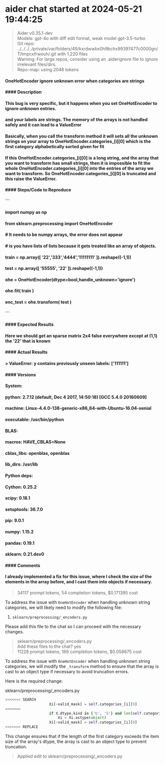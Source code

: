 
# aider chat started at 2024-05-21 19:44:25

> Aider v0.35.1-dev  
> Models: gpt-4o with diff edit format, weak model gpt-3.5-turbo  
> Git repo: ../../../../private/var/folders/49/kxrdwwbx0h9bchx99397477c0000gn/T/tmpcxfrwouh/.git with 1,220 files  
> Warning: For large repos, consider using an .aiderignore file to ignore irrelevant files/dirs.  
> Repo-map: using 2048 tokens  

#### OneHotEncoder ignore unknown error when categories are strings   
#### #### Description  
####   
#### This bug is very specific, but it happens when you set OneHotEncoder to ignore unknown entries.  
#### and your labels are strings. The memory of the arrays is not handled safely and it can lead to a ValueError  
####   
#### Basically, when you call the transform method it will sets all the unknown strings on your array to OneHotEncoder.categories_[i][0] which is the first category alphabetically sorted given for fit  
#### If this OneHotEncoder.categories_[i][0] is a long string, and the array that you want to transform has small strings, then it is impossible to fit the whole  OneHotEncoder.categories_[i][0] into the entries of the array we want to transform. So  OneHotEncoder.categories_[i][0]  is truncated and this raise the ValueError.  
####   
####   
####   
#### #### Steps/Code to Reproduce  
#### ```  
####   
#### import numpy as np  
#### from sklearn.preprocessing import OneHotEncoder  
####   
####   
#### # It needs to be numpy arrays, the error does not appear   
#### # is you have lists of lists because it gets treated like an array of objects.  
#### train  = np.array([ '22','333','4444','11111111' ]).reshape((-1,1))  
#### test   = np.array([ '55555',  '22' ]).reshape((-1,1))  
####   
#### ohe = OneHotEncoder(dtype=bool,handle_unknown='ignore')  
####   
#### ohe.fit( train )  
#### enc_test = ohe.transform( test )  
####   
#### ```  
####   
####   
#### #### Expected Results  
#### Here we should get an sparse matrix 2x4 false everywhere except at (1,1) the '22' that is known  
####   
#### #### Actual Results  
####   
#### > ValueError: y contains previously unseen labels: ['111111']  
####   
####   
#### #### Versions  
#### System:  
####     python: 2.7.12 (default, Dec  4 2017, 14:50:18)  [GCC 5.4.0 20160609]  
####    machine: Linux-4.4.0-138-generic-x86_64-with-Ubuntu-16.04-xenial  
#### executable: /usr/bin/python  
####   
#### BLAS:  
####     macros: HAVE_CBLAS=None  
#### cblas_libs: openblas, openblas  
####   lib_dirs: /usr/lib  
####   
#### Python deps:  
####     Cython: 0.25.2  
####      scipy: 0.18.1  
#### setuptools: 36.7.0  
####        pip: 9.0.1  
####      numpy: 1.15.2  
####     pandas: 0.19.1  
####    sklearn: 0.21.dev0  
####   
####   
####   
#### #### Comments  
####   
#### I already implemented a fix for this issue, where I check the size of the elements in the array before, and I cast them into objects if necessary.  
> 34117 prompt tokens, 54 completion tokens, $0.171395 cost  

To address the issue with `OneHotEncoder` when handling unknown string categories, we will likely need to modify the following file:

1. `sklearn/preprocessing/_encoders.py`

Please add this file to the chat so I can proceed with the necessary changes.

> sklearn/preprocessing/_encoders.py  
> Add these files to the chat? yes  
> 11228 prompt tokens, 169 completion tokens, $0.058675 cost  

To address the issue with `OneHotEncoder` when handling unknown string categories, we will modify the `_transform` method to ensure that the array is cast to an object type if necessary to avoid truncation errors.

Here is the required change:

sklearn/preprocessing/_encoders.py
```python
<<<<<<< SEARCH
                    Xi[~valid_mask] = self.categories_[i][0]
=======
                    if X.dtype.kind in {'U', 'S'} and len(self.categories_[i][0]) > X.dtype.itemsize:
                        Xi = Xi.astype(object)
                    Xi[~valid_mask] = self.categories_[i][0]
>>>>>>> REPLACE
```

This change ensures that if the length of the first category exceeds the item size of the array's dtype, the array is cast to an object type to prevent truncation.

> Applied edit to sklearn/preprocessing/_encoders.py  
